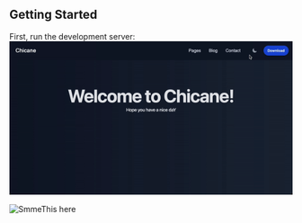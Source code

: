 ## Getting Started

First, run the development server:
![Sample Image Gif](https://github.com/sadhu-sanjay/framerui/blob/main/intro.gif)

![SmmeThis here](http://i.imgur.com/60bts.gif)
